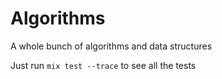 # Algorithms

A whole bunch of algorithms and data structures

Just run `mix test --trace` to see all the tests
